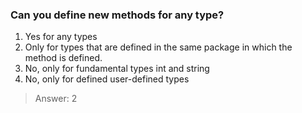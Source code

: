 ### Can you define new methods for any type?

1. Yes for any types 
2. Only for types that are defined in the same package in which the method is defined. 
3. No, only for fundamental types int and string 
4. No, only for defined user-defined types


>Answer: 2
